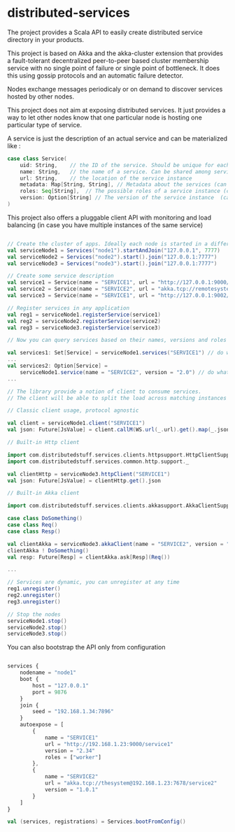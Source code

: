 distributed-services
===========================

The project provides a Scala API to easily create distributed service directory in your products.
 
This project is based on Akka and the akka-cluster extension that provides a fault-tolerant decentralized peer-to-peer based cluster membership service with 
no single point of failure or single point of bottleneck. It does this using gossip protocols and an automatic failure detector. 

Nodes exchange messages periodicaly or on demand to discover services hosted by other nodes.

This project does not aim at exposing distributed services. It just provides a way to let other nodes know that one particular node
is hosting one particular type of service.

A service is just the description of an actual service and can be materialized like :

```scala
case class Service(
    uid: String,    // the ID of the service. Should be unique for each instance of services
    name: String,   // the name of a service. Can be shared among service instances
    url: String,    // the location of the service instance
    metadata: Map[String, String], // Metadata about the services (can be empty). For user purpose only
    roles: Seq[String],  // The possible roles of a service instance (can be empty)
    version: Option[String] // The version of the service instance  (can be empty)
)
```

This project also offers a pluggable client API with monitoring and load balancing (in case you have multiple instances of the same service)

```scala

// Create the cluster of apps. Ideally each node is started in a different JVM (even physical node)
val serviceNode1 = Services("node1").startAndJoin("127.0.0.1", 7777)
val serviceNode2 = Services("node2").start().join("127.0.0.1:7777")
val serviceNode3 = Services("node3").start().join("127.0.0.1:7777")

// Create some service description 
val service1 = Service(name = "SERVICE1", url = "http://127.0.0.1:9000/service1")
val service2 = Service(name = "SERVICE2", url = "akka.tcp://remotesystem@127.0.0.1:9001/user/service2", version = "2.0")
val service3 = Service(name = "SERVICE1", url = "http://127.0.0.1:9002/service3")

// Register services in any application
val reg1 = serviceNode1.registerService(service1)
val reg2 = serviceNode2.registerService(service2)
val reg3 = serviceNode3.registerService(service3)

// Now you can query services based on their names, versions and roles

val services1: Set[Service] = serviceNode1.services("SERVICE1") // do whatever you want with those
...
val services2: Option[Service] = 
    serviceNode1.service(name = "SERVICE2", version = "2.0") // do whatever you want with that one
...

// The library provide a notion of client to consume services. 
// The client will be able to split the load across matching instances of services

// Classic client usage, protocol agnostic

val client = serviceNode1.client("SERVICE1")
val json: Future[JsValue] = client.callM(WS.url(_.url).get().map(_.json))

// Built-in Http client

import com.distributedstuff.services.clients.httpsupport.HttpClientSupport
import com.distributedstuff.services.common.http.support._

val clientHttp = serviceNode3.httpClient("SERVICE1")
val json: Future[JsValue] = clientHttp.get().json

// Built-in Akka client

import com.distributedstuff.services.clients.akkasupport.AkkaClientSupport

case class DoSomething()
case class Req()
case class Resp()

val clientAkka = serviceNode3.akkaClient(name = "SERVICE2", version = "2.0")
clientAkka ! DoSomething()
val resp: Future[Resp] = clientAkka.ask[Resp](Req())

...

// Services are dynamic, you can unregister at any time
reg1.unregister()
reg2.unregister()
reg3.unregister()

// Stop the nodes
serviceNode1.stop()
serviceNode2.stop()
serviceNode3.stop()

```

You can also bootstrap the API only from configuration 

```javascript

services {
    nodename = "node1"
    boot {
        host = "127.0.0.1"
        port = 9876
    }
    join {
        seed = "192.168.1.34:7896"
    }
    autoexpose = [
        {
            name = "SERVICE1"
            url = "http://192.168.1.23:9000/service1"
            version = "2.34"
            roles = ["worker"]
        },
        {
            name = "SERVICE2"
            url = "akka.tcp://thesystem@192.168.1.23:7678/service2"
            version = "1.0.1"
        }
    ]
}
```

```scala
val (services, registrations) = Services.bootFromConfig()
```